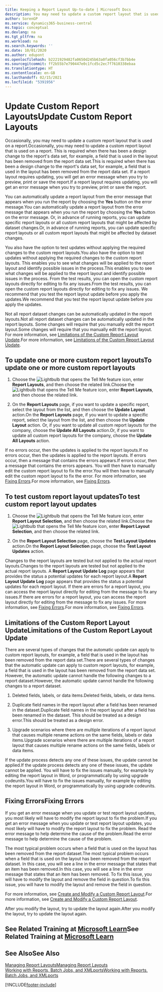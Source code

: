 ```yaml
---
title: Keeping a Report Layout Up-to-date | Microsoft Docs
description: You may need to update a custom report layout that is used on a report. This is required when there has been a design change to the report's data set, for example, a field that is used in the layout has been removed from the report data set.
author: SorenGP
ms.service: dynamics365-business-central
ms.topic: conceptual
ms.devlang: na
ms.tgt_pltfrm: na
ms.workload: na
ms.search.keywords: ''
ms.date: 10/01/2020
ms.author: edupont
ms.openlocfilehash: b2221929482fa0650d245b63a0fa056cf3b7bb4e
ms.sourcegitcommit: ff2b55b7e790447e0c1fcd5c2ec7f7610338ebaa
ms.translationtype: HT
ms.contentlocale: en-GB
ms.lasthandoff: 02/15/2021
ms.locfileid: "5391956"
---
```

# <a name="update-custom-report-layouts"></a><span data-ttu-id="be76a-104">Update Custom Report Layouts</span><span class="sxs-lookup"><span data-stu-id="be76a-104">Update Custom Report Layouts</span></span>
<span data-ttu-id="be76a-105">Occasionally, you may need to update a custom report layout that is used on a report.</span><span class="sxs-lookup"><span data-stu-id="be76a-105">Occasionally, you may need to update a custom report layout that is used on a report.</span></span> <span data-ttu-id="be76a-106">This is required when there has been a design change to the report's data set, for example, a field that is used in the layout has been removed from the report data set.</span><span class="sxs-lookup"><span data-stu-id="be76a-106">This is required when there has been a design change to the report's data set, for example, a field that is used in the layout has been removed from the report data set.</span></span> <span data-ttu-id="be76a-107">If a report layout requires updating, you will get an error message when you try to preview, print or save the report.</span><span class="sxs-lookup"><span data-stu-id="be76a-107">If a report layout requires updating, you will get an error message when you try to preview, print or save the report.</span></span>  

<span data-ttu-id="be76a-108">You can automatically update a report layout from the error message that appears when you run the report by choosing the **Yes** button on the error message.</span><span class="sxs-lookup"><span data-stu-id="be76a-108">You can automatically update a report layout from the error message that appears when you run the report by choosing the **Yes** button on the error message.</span></span> <span data-ttu-id="be76a-109">Or, in advance of running reports, you can update specific report layouts or all custom report layouts that might be affected by dataset changes.</span><span class="sxs-lookup"><span data-stu-id="be76a-109">Or, in advance of running reports, you can update specific report layouts or all custom report layouts that might be affected by dataset changes.</span></span>  

<span data-ttu-id="be76a-110">You also have the option to test updates without applying the required changes to the custom report layouts.</span><span class="sxs-lookup"><span data-stu-id="be76a-110">You also have the option to test updates without applying the required changes to the custom report layouts.</span></span> <span data-ttu-id="be76a-111">This enables you to see what changes will be applied to the report layout and identify possible issues in the process.</span><span class="sxs-lookup"><span data-stu-id="be76a-111">This enables you to see what changes will be applied to the report layout and identify possible issues in the process.</span></span> <span data-ttu-id="be76a-112">From the test results, you can open the custom report layouts directly for editing to fix any issues.</span><span class="sxs-lookup"><span data-stu-id="be76a-112">From the test results, you can open the custom report layouts directly for editing to fix any issues.</span></span> <span data-ttu-id="be76a-113">We recommend that you test the report layout update before you apply the updates.</span><span class="sxs-lookup"><span data-stu-id="be76a-113">We recommend that you test the report layout update before you apply the updates.</span></span>  

<span data-ttu-id="be76a-114">Not all report dataset changes can be automatically updated in the report layouts.</span><span class="sxs-lookup"><span data-stu-id="be76a-114">Not all report dataset changes can be automatically updated in the report layouts.</span></span> <span data-ttu-id="be76a-115">Some changes will require that you manually edit the report layout.</span><span class="sxs-lookup"><span data-stu-id="be76a-115">Some changes will require that you manually edit the report layout.</span></span> <span data-ttu-id="be76a-116">For more information, see [Limitations of the Custom Report Layout Update](ui-update-report-layouts.md#UpdateLimitations).</span><span class="sxs-lookup"><span data-stu-id="be76a-116">For more information, see [Limitations of the Custom Report Layout Update](ui-update-report-layouts.md#UpdateLimitations).</span></span>  

## <a name="to-update-one-or-more-custom-report-layouts"></a><span data-ttu-id="be76a-117">To update one or more custom report layouts</span><span class="sxs-lookup"><span data-stu-id="be76a-117">To update one or more custom report layouts</span></span>  

1.  <span data-ttu-id="be76a-118">Choose the ![Lightbulb that opens the Tell Me feature](media/ui-search/search_small.png "Tell me what you want to do") icon, enter **Report Layouts**, and then choose the related link.</span><span class="sxs-lookup"><span data-stu-id="be76a-118">Choose the ![Lightbulb that opens the Tell Me feature](media/ui-search/search_small.png "Tell me what you want to do") icon, enter **Report Layouts**, and then choose the related link.</span></span>  

2.  <span data-ttu-id="be76a-119">On the **Report Layouts** page, if you want to update a specific report, select the layout from the list, and then choose the **Update Layout** action.</span><span class="sxs-lookup"><span data-stu-id="be76a-119">On the **Report Layouts** page, if you want to update a specific report, select the layout from the list, and then choose the **Update Layout** action.</span></span> <span data-ttu-id="be76a-120">Or, if you want to update all custom report layouts for the company, choose the **Update All Layouts** action.</span><span class="sxs-lookup"><span data-stu-id="be76a-120">Or, if you want to update all custom report layouts for the company, choose the **Update All Layouts** action.</span></span>  

<span data-ttu-id="be76a-121">If no errors occur, then the updates is applied to the report layouts.</span><span class="sxs-lookup"><span data-stu-id="be76a-121">If no errors occur, then the updates is applied to the report layouts.</span></span> <span data-ttu-id="be76a-122">If errors occur, then a message that contains the errors appears.</span><span class="sxs-lookup"><span data-stu-id="be76a-122">If errors occur, then a message that contains the errors appears.</span></span> <span data-ttu-id="be76a-123">You will then have to manually edit the custom report layout to fix the error.</span><span class="sxs-lookup"><span data-stu-id="be76a-123">You will then have to manually edit the custom report layout to fix the error.</span></span> <span data-ttu-id="be76a-124">For more information, see [Fixing Errors](ui-update-report-layouts.md#FixErrors).</span><span class="sxs-lookup"><span data-stu-id="be76a-124">For more information, see [Fixing Errors](ui-update-report-layouts.md#FixErrors).</span></span>  

## <a name="to-test-custom-report-layout-updates"></a><span data-ttu-id="be76a-125">To test custom report layout updates</span><span class="sxs-lookup"><span data-stu-id="be76a-125">To test custom report layout updates</span></span>  

1.  <span data-ttu-id="be76a-126">Choose the ![Lightbulb that opens the Tell Me feature](media/ui-search/search_small.png "Tell me what you want to do") icon, enter **Report Layout Selection**, and then choose the related link.</span><span class="sxs-lookup"><span data-stu-id="be76a-126">Choose the ![Lightbulb that opens the Tell Me feature](media/ui-search/search_small.png "Tell me what you want to do") icon, enter **Report Layout Selection**, and then choose the related link.</span></span>  

2.  <span data-ttu-id="be76a-127">On the **Report Layout Selection** page, choose the **Test Layout Updates** action.</span><span class="sxs-lookup"><span data-stu-id="be76a-127">On the **Report Layout Selection** page, choose the **Test Layout Updates** action.</span></span>  

 <span data-ttu-id="be76a-128">Changes to the report layouts are tested but not applied to the actual report layouts.</span><span class="sxs-lookup"><span data-stu-id="be76a-128">Changes to the report layouts are tested but not applied to the actual report layouts.</span></span> <span data-ttu-id="be76a-129">A **Report Layout Update Log** page appears that provides the status a potential updates for each report layout.</span><span class="sxs-lookup"><span data-stu-id="be76a-129">A **Report Layout Update Log** page appears that provides the status a potential updates for each report layout.</span></span> <span data-ttu-id="be76a-130">If there are errors for a report layout, you can access the report layout directly for editing from the message to fix any issues.</span><span class="sxs-lookup"><span data-stu-id="be76a-130">If there are errors for a report layout, you can access the report layout directly for editing from the message to fix any issues.</span></span> <span data-ttu-id="be76a-131">For more information, see [Fixing Errors](ui-update-report-layouts.md#FixErrors).</span><span class="sxs-lookup"><span data-stu-id="be76a-131">For more information, see [Fixing Errors](ui-update-report-layouts.md#FixErrors).</span></span>  

##  <a name="limitations-of-the-custom-report-layout-update"></a><a name="UpdateLimitations"></a> <span data-ttu-id="be76a-132">Limitations of the Custom Report Layout Update</span><span class="sxs-lookup"><span data-stu-id="be76a-132">Limitations of the Custom Report Layout Update</span></span>  
 <span data-ttu-id="be76a-133">There are several types of changes that the automatic update can apply to custom report layouts, for example, a field that is used in the layout has been removed from the report data set.</span><span class="sxs-lookup"><span data-stu-id="be76a-133">There are several types of changes that the automatic update can apply to custom report layouts, for example, a field that is used in the layout has been removed from the report data set.</span></span> <span data-ttu-id="be76a-134">However, the automatic update cannot handle the following changes to a report dataset.</span><span class="sxs-lookup"><span data-stu-id="be76a-134">However, the automatic update cannot handle the following changes to a report dataset.</span></span>  

1.  <span data-ttu-id="be76a-135">Deleted fields, labels, or data items.</span><span class="sxs-lookup"><span data-stu-id="be76a-135">Deleted fields, labels, or data items.</span></span>  

2.  <span data-ttu-id="be76a-136">Duplicate field names in the report layout after a field has been renamed in the dataset.</span><span class="sxs-lookup"><span data-stu-id="be76a-136">Duplicate field names in the report layout after a field has been renamed in the dataset.</span></span> <span data-ttu-id="be76a-137">This should be treated as a design error.</span><span class="sxs-lookup"><span data-stu-id="be76a-137">This should be treated as a design error.</span></span>  

3.  <span data-ttu-id="be76a-138">Upgrade scenarios where there are multiple iterations of a report layout that causes multiple rename actions on the same fields, labels or data items.</span><span class="sxs-lookup"><span data-stu-id="be76a-138">Upgrade scenarios where there are multiple iterations of a report layout that causes multiple rename actions on the same fields, labels or data items.</span></span>  

 <span data-ttu-id="be76a-139">If the update process detects any one of these issues, the update cannot be applied.</span><span class="sxs-lookup"><span data-stu-id="be76a-139">If the update process detects any one of these issues, the update cannot be applied.</span></span> <span data-ttu-id="be76a-140">You will have to fix the issues manually, for example by editing the report layout in Word, or programmatically by using upgrade codeunits.</span><span class="sxs-lookup"><span data-stu-id="be76a-140">You will have to fix the issues manually, for example by editing the report layout in Word, or programmatically by using upgrade codeunits.</span></span>  

##  <a name="fixing-errors"></a><a name="FixErrors"></a> <span data-ttu-id="be76a-141">Fixing Errors</span><span class="sxs-lookup"><span data-stu-id="be76a-141">Fixing Errors</span></span>  
 <span data-ttu-id="be76a-142">If you get an error message when you update or test report layout updates, you most likely will have to modify the report layout to fix the problem.</span><span class="sxs-lookup"><span data-stu-id="be76a-142">If you get an error message when you update or test report layout updates, you most likely will have to modify the report layout to fix the problem.</span></span> <span data-ttu-id="be76a-143">Read the error message to help determine the cause of the problem.</span><span class="sxs-lookup"><span data-stu-id="be76a-143">Read the error message to help determine the cause of the problem.</span></span>  

 <span data-ttu-id="be76a-144">The most typical problem occurs when a field that is used on the layout has been removed from the report dataset.</span><span class="sxs-lookup"><span data-stu-id="be76a-144">The most typical problem occurs when a field that is used on the layout has been removed from the report dataset.</span></span> <span data-ttu-id="be76a-145">In this case, you will see a line in the error message that states that an item has been removed.</span><span class="sxs-lookup"><span data-stu-id="be76a-145">In this case, you will see a line in the error message that states that an item has been removed.</span></span> <span data-ttu-id="be76a-146">To fix this issue, you will have to modify the layout and remove the field in question.</span><span class="sxs-lookup"><span data-stu-id="be76a-146">To fix this issue, you will have to modify the layout and remove the field in question.</span></span>  

 <span data-ttu-id="be76a-147">For more information, see [Create and Modify a Custom Report Layout](ui-how-create-custom-report-layout.md#ModifyCustomLayout).</span><span class="sxs-lookup"><span data-stu-id="be76a-147">For more information, see [Create and Modify a Custom Report Layout](ui-how-create-custom-report-layout.md#ModifyCustomLayout).</span></span>  

<span data-ttu-id="be76a-148">After you modify the layout, try to update the layout again.</span><span class="sxs-lookup"><span data-stu-id="be76a-148">After you modify the layout, try to update the layout again.</span></span>  

## <a name="see-related-training-at-microsoft-learn"></a><span data-ttu-id="be76a-149">See Related Training at [Microsoft Learn](/learn/modules/change-documents-dynamics-365-business-central/index)</span><span class="sxs-lookup"><span data-stu-id="be76a-149">See Related Training at [Microsoft Learn](/learn/modules/change-documents-dynamics-365-business-central/index)</span></span>

## <a name="see-also"></a><span data-ttu-id="be76a-150">See Also</span><span class="sxs-lookup"><span data-stu-id="be76a-150">See Also</span></span>  
 [<span data-ttu-id="be76a-151">Managing Report Layouts</span><span class="sxs-lookup"><span data-stu-id="be76a-151">Managing Report Layouts</span></span>](ui-manage-report-layouts.md)  
 [<span data-ttu-id="be76a-152">Working with Reports, Batch Jobs, and XMLports</span><span class="sxs-lookup"><span data-stu-id="be76a-152">Working with Reports, Batch Jobs, and XMLports</span></span>](ui-work-report.md)  


[!INCLUDE[footer-include](includes/footer-banner.md)]